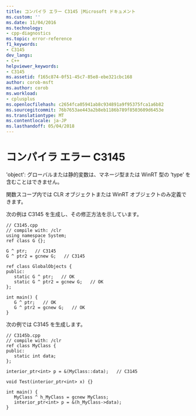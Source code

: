 ```yaml
---
title: コンパイラ エラー C3145 |Microsoft ドキュメント
ms.custom: ''
ms.date: 11/04/2016
ms.technology:
- cpp-diagnostics
ms.topic: error-reference
f1_keywords:
- C3145
dev_langs:
- C++
helpviewer_keywords:
- C3145
ms.assetid: f165c874-0f51-45c7-85e8-ebe321cbc168
author: corob-msft
ms.author: corob
ms.workload:
- cplusplus
ms.openlocfilehash: c2654fca05941ab8c934891a9f95375fca1a6b82
ms.sourcegitcommit: 76b7653ae443a2b8eb1186b789f8503609d6453e
ms.translationtype: MT
ms.contentlocale: ja-JP
ms.lasthandoff: 05/04/2018
---
```

# <a name="compiler-error-c3145"></a>コンパイラ エラー C3145
'object': グローバルまたは静的変数は、マネージ型または WinRT 型の ’type’ を含むことはできません。  
  
 関数スコープ内では CLR オブジェクトまたは WinRT オブジェクトのみ定義できます。  
  
 次の例は C3145 を生成し、その修正方法を示しています。  
  
```  
// C3145.cpp  
// compile with: /clr  
using namespace System;   
ref class G {};   
  
G ^ ptr;   // C3145  
G ^ ptr2 = gcnew G;   // C3145  
  
ref class GlobalObjects {  
public:  
   static G ^ ptr;   // OK  
   static G ^ ptr2 = gcnew G;   // OK   
};   
  
int main() {  
   G ^ ptr;   // OK  
   G ^ ptr2 = gcnew G;   // OK  
}  
```  
  
 次の例では C3145 を生成します。  
  
```  
// C3145b.cpp  
// compile with: /clr  
ref class MyClass {  
public:  
   static int data;  
};  
  
interior_ptr<int> p = &(MyClass::data);   // C3145  
  
void Test(interior_ptr<int> x) {}  
  
int main() {  
   MyClass ^ h_MyClass = gcnew MyClass;  
   interior_ptr<int> p = &(h_MyClass->data);  
}  
```  
